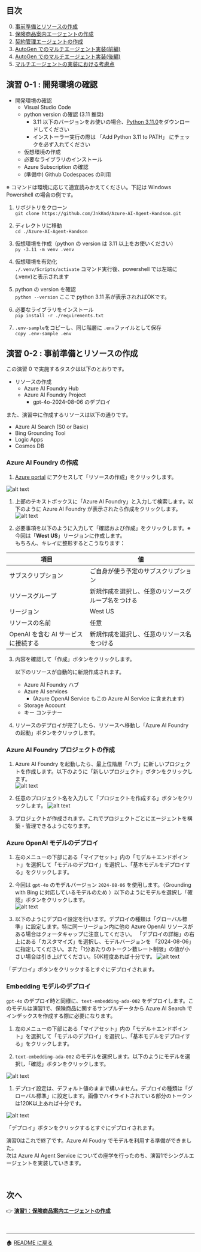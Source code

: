 ## 目次
0. [事前準備とリソースの作成](ex0.md)
1. [保険商品案内エージェントの作成](ex1.md)
2. [契約管理エージェントの作成](ex2.md)
3. [AutoGen でのマルチエージェント実装(前編)](ex3.md)
4. [AutoGen でのマルチエージェント実装(後編)](ex4.md)
5. [マルチエージェントの実装における考慮点](ex5.md)

## 演習 0-1 : 開発環境の確認
- 開発環境の確認
  - Visual Studio Code
  - python version の確認 (3.11 推奨)
    - 3.11 以下のバージョンをお使いの場合、[Python 3.11.0](https://www.python.org/downloads/release/python-3110/)をダウンロードしてください
    - インストーラー実行の際は 「Add Python 3.11 to PATH」 にチェックを必ず入れてください
  - 仮想環境の作成
  - 必要なライブラリのインストール
  - Azure Subscription の確認
  - (準備中) Github Codespaces の利用


※ コマンドは環境に応じて適宜読みかえてください。下記は Windows Powershell の場合の例です。
1. リポジトリをクローン\
```git clone https://github.com/JnkKnd/Azure-AI-Agent-Handson.git```

1. ディレクトリに移動\
`cd ./Azure-AI-Agent-Handson`

1. 仮想環境を作成（python の version は 3.11 以上をお使いください）\
```py -3.11 -m venv .venv```

1. 仮想環境を有効化\
```./.venv/Scripts/activate``` 
コマンド実行後、powershell では左端に (.venv)と表示されます

1. python の version を確認\
```python --version```
ここで python 3.11 系が表示されればOKです。

1. 必要なライブラリをインストール\
```pip install -r ./requirements.txt```

1. `.env-sample`をコピーし、同じ階層に `.env`ファイルとして保存\
```copy .env-sample .env```

## 演習 0-2 : 事前準備とリソースの作成
この演習 0 で実施するタスクは以下のとおりです。
- リソースの作成
  - Azure AI Foundry Hub
  - Azure AI Foundry Project
    - gpt-4o-2024-08-06 のデプロイ

また、演習中に作成するリソースは以下の通りです。
  - Azure AI Search (S0 or Basic)
  - Bing Grounding Tool
  - Logic Apps
  - Cosmos DB

### Azure AI Foundry の作成
1. [Azure portal](https://portal.azure.com/) にアクセスして「リソースの作成」をクリックします。

![alt text](../images/image02.png)

1. 上部のテキストボックスに「Azure AI Foundry」と入力して検索します。以下のように Azure AI Foundry が表示されたら作成をクリックします。\
![alt text](../images/image03.png)

2. 必要事項を以下のように入力して「確認および作成」をクリックします。※今回は「**West US**」リージョンに作成します。\
もちろん、キレイに整形するとこうなります：

| 項目               | 値                                      |
|--------------------|------------------------------------------|
| サブスクリプション | ご自身が使う予定のサブスクリプション     |
| リソースグループ   | 新規作成を選択し、任意のリソースグループ名をつける |
| リージョン         | West US                                 |
| リソースの名前     | 任意                          |
| OpenAI を含む AI サービスに接続する| 新規作成を選択し、任意のリソース名をつける|

3. 内容を確認して「作成」ボタンをクリックします。


    以下のリソースが自動的に新規作成されます。

    - Azure AI Foundry ハブ
    - Azure AI services
      - (Azure OpenAI Service もこの Azure AI Service に含まれます)
    - Storage Account
    - キー コンテナー


4. リソースのデプロイが完了したら、リソースへ移動し「Azure AI Foundry の起動」ボタンをクリックします。

### Azure AI Foundry プロジェクトの作成
1. Azure AI Foundry を起動したら、最上位階層「ハブ」に新しいプロジェクトを作成します。以下のように「新しいプロジェクト」ボタンをクリックします。\
![alt text](../images/image04.png)

1. 任意のプロジェクト名を入力して「プロジェクトを作成する」ボタンをクリックします。
![alt text](../images/image05.png)

1. プロジェクトが作成されます。これでプロジェクトごとにエージェントを構築・管理できるようになります。

### Azure OpenAI モデルのデプロイ
1. 左のメニューの下部にある「マイアセット」内の「モデル＋エンドポイント」を選択して「モデルのデプロイ」を選択し、「基本モデルをデプロイする」をクリックします。

1. 今回は `gpt-4o` のモデルバージョン `2024-08-06` を使用します。（Grounding with Bing に対応しているモデルのため ）以下のようにモデルを選択し「確認」ボタンをクリックします。\
![alt text](../images/image06.png)

1.  以下のようにデプロイ設定を行います。デプロイの種類は「グローバル標準」に設定します。特に同一リージョン内に他の Azure OpenAI リソースがある場合はクォータキャップに注意してください。 「デプロイの詳細」の右上にある「カスタマイズ」を選択し、モデルバージョンを 「2024-08-06」に指定してください。また「1分あたりのトークン数レート制限」の値が小さい場合は引き上げてください。50K程度あれば十分です。
 ![alt text](../images/image07.png)

「デプロイ」ボタンをクリックするとすぐにデプロイされます。

### Embedding モデルのデプロイ
`gpt-4o` のデプロイ時と同様に、`text-embedding-ada-002` をデプロイします。このモデルは演習1で、保険商品に関するサンプルデータから Azure AI Search でインデックスを作成する際に必要になります。

1. 左のメニューの下部にある「マイアセット」内の「モデル＋エンドポイント」を選択して「モデルのデプロイ」を選択し、「基本モデルをデプロイする」をクリックします。

1. `text-embedding-ada-002` のモデルを選択します。以下のようにモデルを選択し「確認」ボタンをクリックします。

![alt text](../images/image08.png)

1.  デプロイ設定は、デフォルト値のままで構いません。デプロイの種類は「グローバル標準」に設定します。画像でハイライトされている部分のトークンは120K以上あれば十分です。

![alt text](../images/image09.png)

「デプロイ」ボタンをクリックするとすぐにデプロイされます。

演習0はこれで終了です。Azure AI Foudry でモデルを利用する準備ができました。\
次は Azure AI Agent Service についての座学を行ったのち、演習1でシングルエージェントを実装していきます。


<br>

## 次へ

👉 [**演習1：保険商品案内エージェントの作成**](ex1.md)

<br>

<hr>

🏚️ [README に戻る](../README.md)